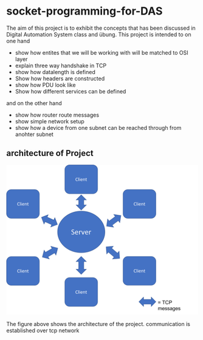 # socket-programming-for-DAS

The aim of this project is to exhibit the concepts that has been discussed in Digital Automation System class and übung. 
This project is intended to on one hand 

  - show how entites that we will be working with will be matched to OSI layer
  - explain three way handshake in TCP
  - show how datalength is defined
  - Show how headers are constructed
  - show how PDU look like
  - Show how different services can be defined
 

and on the other hand
- show how router route messages
- show simple network setup
- show how a device from one subnet can be reached through from anohter subnet

## architecture of Project

![](https://github.com/Kaz040/socket-programming-for-DAS/blob/main/client%20-%20server.png)

The figure above shows the architecture of the project. communication is established over tcp network
